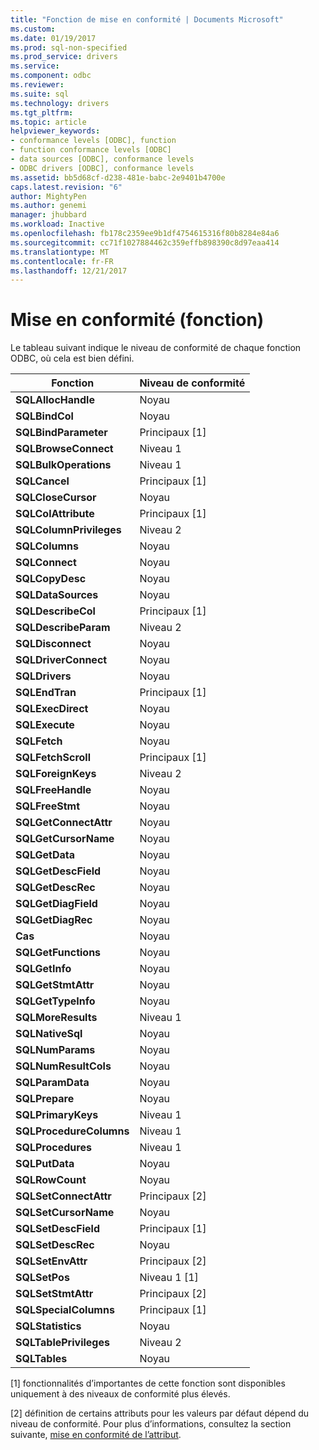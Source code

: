 ```yaml
---
title: "Fonction de mise en conformité | Documents Microsoft"
ms.custom: 
ms.date: 01/19/2017
ms.prod: sql-non-specified
ms.prod_service: drivers
ms.service: 
ms.component: odbc
ms.reviewer: 
ms.suite: sql
ms.technology: drivers
ms.tgt_pltfrm: 
ms.topic: article
helpviewer_keywords:
- conformance levels [ODBC], function
- function conformance levels [ODBC]
- data sources [ODBC], conformance levels
- ODBC drivers [ODBC], conformance levels
ms.assetid: bb5d68cf-d238-481e-babc-2e9401b4700e
caps.latest.revision: "6"
author: MightyPen
ms.author: genemi
manager: jhubbard
ms.workload: Inactive
ms.openlocfilehash: fb178c2359ee9b1df4754615316f80b8284e84a6
ms.sourcegitcommit: cc71f1027884462c359effb898390c8d97eaa414
ms.translationtype: MT
ms.contentlocale: fr-FR
ms.lasthandoff: 12/21/2017
---
```

# <a name="function-conformance"></a>Mise en conformité (fonction)
Le tableau suivant indique le niveau de conformité de chaque fonction ODBC, où cela est bien défini.  
  
|Fonction|Niveau de conformité|  
|--------------|-----------------------|  
|**SQLAllocHandle**|Noyau|  
|**SQLBindCol**|Noyau|  
|**SQLBindParameter**|Principaux [1]|  
|**SQLBrowseConnect**|Niveau 1|  
|**SQLBulkOperations**|Niveau 1|  
|**SQLCancel**|Principaux [1]|  
|**SQLCloseCursor**|Noyau|  
|**SQLColAttribute**|Principaux [1]|  
|**SQLColumnPrivileges**|Niveau 2|  
|**SQLColumns**|Noyau|  
|**SQLConnect**|Noyau|  
|**SQLCopyDesc**|Noyau|  
|**SQLDataSources**|Noyau|  
|**SQLDescribeCol**|Principaux [1]|  
|**SQLDescribeParam**|Niveau 2|  
|**SQLDisconnect**|Noyau|  
|**SQLDriverConnect**|Noyau|  
|**SQLDrivers**|Noyau|  
|**SQLEndTran**|Principaux [1]|  
|**SQLExecDirect**|Noyau|  
|**SQLExecute**|Noyau|  
|**SQLFetch**|Noyau|  
|**SQLFetchScroll**|Principaux [1]|  
|**SQLForeignKeys**|Niveau 2|  
|**SQLFreeHandle**|Noyau|  
|**SQLFreeStmt**|Noyau|  
|**SQLGetConnectAttr**|Noyau|  
|**SQLGetCursorName**|Noyau|  
|**SQLGetData**|Noyau|  
|**SQLGetDescField**|Noyau|  
|**SQLGetDescRec**|Noyau|  
|**SQLGetDiagField**|Noyau|  
|**SQLGetDiagRec**|Noyau|  
|**Cas**|Noyau|  
|**SQLGetFunctions**|Noyau|  
|**SQLGetInfo**|Noyau|  
|**SQLGetStmtAttr**|Noyau|  
|**SQLGetTypeInfo**|Noyau|  
|**SQLMoreResults**|Niveau 1|  
|**SQLNativeSql**|Noyau|  
|**SQLNumParams**|Noyau|  
|**SQLNumResultCols**|Noyau|  
|**SQLParamData**|Noyau|  
|**SQLPrepare**|Noyau|  
|**SQLPrimaryKeys**|Niveau 1|  
|**SQLProcedureColumns**|Niveau 1|  
|**SQLProcedures**|Niveau 1|  
|**SQLPutData**|Noyau|  
|**SQLRowCount**|Noyau|  
|**SQLSetConnectAttr**|Principaux [2]|  
|**SQLSetCursorName**|Noyau|  
|**SQLSetDescField**|Principaux [1]|  
|**SQLSetDescRec**|Noyau|  
|**SQLSetEnvAttr**|Principaux [2]|  
|**SQLSetPos**|Niveau 1 [1]|  
|**SQLSetStmtAttr**|Principaux [2]|  
|**SQLSpecialColumns**|Principaux [1]|  
|**SQLStatistics**|Noyau|  
|**SQLTablePrivileges**|Niveau 2|  
|**SQLTables**|Noyau|  
  
 [1] fonctionnalités d’importantes de cette fonction sont disponibles uniquement à des niveaux de conformité plus élevés.  
  
 [2] définition de certains attributs pour les valeurs par défaut dépend du niveau de conformité. Pour plus d’informations, consultez la section suivante, [mise en conformité de l’attribut](../../../odbc/reference/develop-app/attribute-conformance.md).
